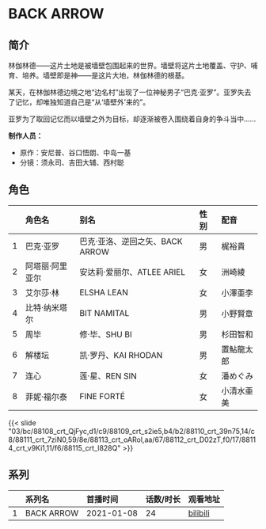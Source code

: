 # BACK ARROW


## 简介

林伽林德——这片土地是被墙壁包围起来的世界。墙壁将这片土地覆盖、守护、哺育、培养。墙壁即是神——是这片大地，林伽林德的根基。

某天，在林伽林德边境之地“边名村”出现了一位神秘男子“巴克·亚罗”。亚罗失去了记忆，却唯独知道自己是“从‘墙壁外’来的”。

亚罗为了取回记忆而以墙壁之外为目标，却逐渐被卷入围绕着自身的争斗当中......

**制作人员：**
- 原作：安尼普、谷口悟朗、中岛一基
- 分镜：须永司、吉田大辅、西村聪

## 角色

|     |   角色名   |   别名  | 性别 |  配音  |
|:--- |:------  |:----      |:---  |:--   |
| 1 | 巴克·亚罗 | 巴克·亚洛、逆回之矢、BACK ARROW | 男 | 梶裕貴 |
| 2 | 阿塔丽·阿里亚尔 | 安达莉·爱丽尔、ATLEE ARIEL | 女 | 洲崎綾 |
| 3 | 艾尔莎·林 | ELSHA LEAN | 女 | 小澤亜李 |
| 4 | 比特·纳米塔尔 | BIT NAMITAL | 男 | 小野賢章 |
| 5 | 周毕 | 修·毕、SHU BI | 男 | 杉田智和 |
| 6 | 解楼坛 | 凯·罗丹、KAI RHODAN | 男 | 置鮎龍太郎 |
| 7 | 连心 | 莲·星、REN SIN | 女 | 潘めぐみ |
| 8 | 菲妮·福尔泰 | FINE FORTÉ | 女 | 小清水亜美 |

{{< slide "03/bc/88108_crt_QjFyc,d1/c9/88109_crt_s2ie5,b4/b2/88110_crt_39n75,14/c8/88111_crt_7ziN0,59/8e/88113_crt_oARol,aa/67/88112_crt_D02zT,f0/17/88114_crt_v9Ki1,11/f6/88115_crt_l828Q" >}}

## 系列

|     |   系列名   |   首播时间  | 话数/时长  | 观看地址 |
|:---  |:------    |:----      |:---       |:---  |
| 1 | BACK ARROW | 2021-01-08 | 24 | [bilibili](https://www.bilibili.com/bangumi/play/ss36282) |

<!--

## 配乐

{{< music auto="https://y.qq.com/n/yqq/album/.html" >}}

## MAD

{{< media auto="mad/back_arrow" >}}

-->



